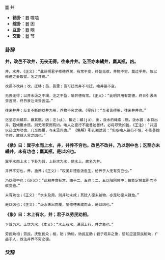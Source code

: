  ䷯ 井
 
+ **错卦**：䷔ 噬嗑
+ **综卦**：䷮ 困
+ **互卦**：䷥ 睽
+ **交卦**：䷻ 节

### 卦辞

**井，改邑不改井，无丧无得，往来井井。汔至亦未繘井，羸其瓶，凶。**

```
井，水井。《正义》：“此卦明君子修德养民，有常不变，终始无改，养物不穷，莫过乎井。故以修德之卦取譬，名之井焉。”

改邑不改井；改，迁移；邑，邑里；邑可迁而井不可迁，喻井德不变。

无丧无得；以井水汲之不竭，注之不盈，喻井德有常。《正义》：“此明井用有常德，终日引汲未尝言损，终日泉注未尝言溢。”

往来井井；反复不断的以井为用，养物不穷之德。《程传》：“至者皆得用，往来井井也。”

汔至亦未繘井，羸其瓶，凶；汔(qì)，接近；繘(jú)，出，汲水的绳索；瓶，汲水器；水将出井，若倾覆水瓶，则无所获而有凶。喻人之德行不能善始善终，必将导致凶咎。《王注》：“井道以已出为功也，几至而覆，与未汲同也。” 《集解》引孔颖达说：“但取喻人德行不恒，不能善始令终，故就人言之凶也。”
```

**《彖》曰：巽乎水而上水，井，井养不穷也。改邑不改井，乃以刚中也；汔至亦未繘井，未有功也；羸其瓶，是以凶也。**

```
巽乎水而上水；下卦为巽，上卦坎为水，使水上，故名为井。

井养不穷也，养，施养；《正义》：“叹美井德愈汲愈生，给养于人无有穷已也。”

乃以刚中也；《正义》：“此释井体有常，由于二、五也；二、五以阳刚居中，故能定居其所而不改变也。”

未有功也；《正义》：“水未及用，则井功未成；其犹人德未被物，亦是功德未就也。”

是以凶也；《正义》：“汲水未出而覆，喻修德未成而止，是以凶也。”
```

**《象》曰：木上有水，井；君子以劳民劝相。**

```
下巽为木，上坎为水，《本义》：“木上有水，浸润上行，井之象也。”

劳民劝相；劳民，抚慰民众；相，助；劝相，劝民互助；君子观井之象，悟知应道劳民相劝，广益于人，效法井养不穷之德。
```

### 爻辞

